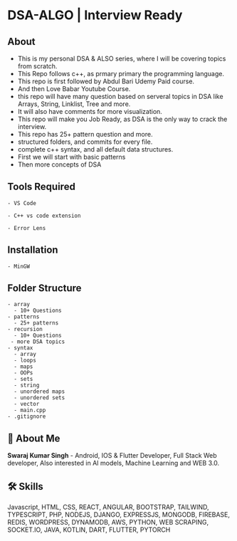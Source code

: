 # DSA-ALGO | Interview Ready

## About
- This is my personal DSA & ALSO series, where I will be covering topics from scratch.
- This Repo follows c++, as prmary primary the programming language.
- This repo is first followed by Abdul Bari Udemy Paid course.
- And then Love Babar Youtube Course.
- this repo will have many question based on serveral topics in DSA like Arrays, String, Linklist, Tree and more.
- It will also have comments for more visualization.
- This repo will make you Job Ready, as DSA is the only way to crack the interview.
- This repo has 25+ pattern question and more.
- structured folders, and commits for every file.
- complete c++ syntax, and all default data structures.
- First we will start with basic patterns
- Then more concepts of DSA

## Tools Required

```
- VS Code
```

```
- C++ vs code extension
```

```
- Error Lens
```

## Installation 

```
- MinGW
```

## Folder Structure

```
- array
  - 10+ Questions
- patterns
  - 25+ patterns
- recursion
  - 10+ Questions
 - more DSA topics
- syntax
  - array
  - loops
  - maps
  - OOPs
  - sets
  - string
  - unordered maps
  - unordered sets
  - vector
  - main.cpp
- .gitignore
```


## 🚀 About Me

**Swaraj Kumar Singh** - Android, IOS & Flutter Developer, Full Stack Web developer, Also interested in AI models, Machine Learning and WEB 3.0.


## 🛠 Skills
Javascript, HTML, CSS, REACT, ANGULAR, BOOTSTRAP, TAILWIND, TYPESCRIPT, PHP, NODEJS, DJANGO, EXPRESSJS, MONGODB, FIREBASE, REDIS, WORDPRESS, DYNAMODB, AWS, PYTHON, WEB SCRAPING, SOCKET.IO, JAVA, KOTLIN, DART, FLUTTER, PYTORCH
